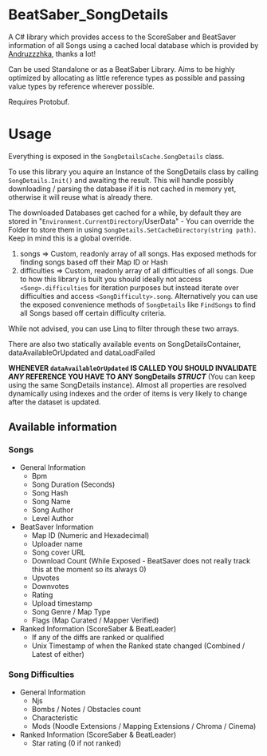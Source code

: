 # BeatSaber_SongDetails
A C# library which provides access to the ScoreSaber and BeatSaver information of all Songs using a cached local database which is provided by [Andruzzzhka](https://github.com/andruzzzhka/BeatSaberScrappedData), thanks a lot!

Can be used Standalone or as a BeatSaber Library. Aims to be highly optimized by allocating as little reference types as possible and passing value types by reference wherever possible.

Requires Protobuf.

# Usage

Everything is exposed in the `SongDetailsCache.SongDetails` class.

To use this library you aquire an Instance of the SongDetails class by calling `SongDetails.Init()` and awaiting the result. This will handle possibly downloading / parsing the database if it is not cached in memory yet, otherwise it will reuse what is already there.

The downloaded Databases get cached for a while, by default they are stored in "`Environment.CurrentDirectory`/UserData" - You can override the Folder to store them in using `SongDetails.SetCacheDirectory(string path)`. Keep in mind this is a global override.

1. songs => Custom, readonly array of all songs. Has exposed methods for finding songs based off their Map ID or Hash
2. difficulties => Custom, readonly array of all difficulties of all songs. Due to how this library is built you should ideally not access `<Song>.difficulties` for iteration purposes but instead iterate over difficulties and access `<SongDifficulty>.song`. Alternatively you can use the exposed convenience methods of `SongDetails` like `FindSongs` to find all Songs based off certain difficulty criteria.

While not advised, you can use Linq to filter through these two arrays.

There are also two statically available events on SongDetailsContainer, dataAvailableOrUpdated and dataLoadFailed

**WHENEVER `dataAvailableOrUpdated` IS CALLED YOU SHOULD INVALIDATE *ANY* REFERENCE YOU HAVE TO ANY SongDetails *STRUCT*** (You can keep using the same SongDetails instance). Almost all properties are resolved dynamically using indexes and the order of items is very likely to change after the dataset is updated.

## Available information

### Songs
- General Information
	- Bpm
	- Song Duration (Seconds)
	- Song Hash
	- Song Name
	- Song Author
	- Level Author
- BeatSaver Information
	- Map ID (Numeric and Hexadecimal)
	- Uploader name
	- Song cover URL
	- Download Count (While Exposed - BeatSaver does not really track this at the moment so its always 0)
	- Upvotes
	- Downvotes
	- Rating
	- Upload timestamp
	- Song Genre / Map Type
	- Flags (Map Curated / Mapper Verified)
- Ranked Information (ScoreSaber & BeatLeader)
	- If any of the diffs are ranked or qualified
	- Unix Timestamp of when the Ranked state changed (Combined / Latest of either)

### Song Difficulties
- General Information
	- Njs
	- Bombs / Notes / Obstacles count
	- Characteristic
	- Mods (Noodle Extensions / Mapping Extensions / Chroma / Cinema)
- Ranked Information (ScoreSaber & BeatLeader)
	- Star rating (0 if not ranked)